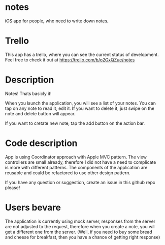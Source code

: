 # notes
iOS app for people, who need to write down notes.

# Trello
This app has a trello, where you can see the current status of development. Feel free to check it out at https://trello.com/b/o2GxQZue/notes

# Description

Notes! Thats basicly it!

When you launch the application, you will see a list of your notes. You can tap on any note to read it, edit it. If you want to delete it, just swipe on the note and delete button will appear.

If you want to cretate new note, tap the add button on the action bar.

# Code description

App is using Coordinator approach with Apple MVC pattern. The view controllers are small already, therefore I did not have a need to complicate is more with different patterns. The components of the application are reusable and could be refactored to use other design pattern.

If you have any question or suggestion, create an issue in this github repo please!

# Users bevare

The application is currently using mock server, responses from the server are not adjusted to the request, therefore when you create a note, you will get a different one from the server. (Well, if you need to buy some bread and cheese for breakfast, then you have a chance of getting right response)


